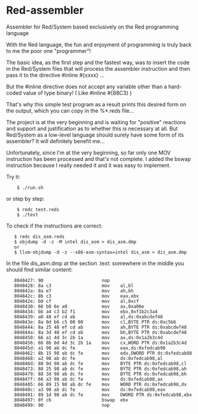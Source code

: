 # Red-assembler
Assembler for Red/System based exclusively on the Red programming language

With the Red language, the fun and enjoyment of programming is truly back to me the poor one "programmer"! 

The basic idea, as the first step and the fastest way, was to insert the code in the Red/System files that will process the assembler instruction and then pass it to the directive  #inline #{xxxx} ...

But the #inline directive does not accept any variable other than a hard-coded value of type binary! ( Like #inline #{88C3} )

That's why this simple test program as a result prints this desired form on the output, which you can copy in the %*.reds file...

The project is at the very beginning and is waiting for "positive" reactions and support and justification as to whether this is necessary at all. But Red/System as a low-level language should surely have some form of its assembler?
It will definitely benefit me...

Unfortunately, since I'm at the very beginning, so far only one MOV instruction has been processed and that's not complete.
I added the bswap instruction because I really needed it and it was easy to implement.

Try it:

        $ ./run.sh
or step by step:

        $ redc test.reds
        $ ./test
To check if the instructions are correct:

       $ redc dis_asm.reds
       $ objdump -d -z -M intel dis_asm > dis_asm.dmp
       or
       $ llvm-objdump -d -z --x86-asm-syntax=intel dis_asm > dis_asm.dmp
In the file dis_asm.dmp at the section .text: somewhere in the middle you should find similar content:

       8048427:	90                   	nop
       8048428:	8a c3                	mov    al,bl
       804842a:	8a e7                	mov    ah,bh
       804842c:	8b c3                	mov    eax,ebx
       804842e:	b0 cf                	mov    al,0xcf
       8048430:	66 b8 6e a0          	mov    ax,0xa06e
       8048434:	bb a4 c3 b2 f1       	mov    ebx,0xf1b2c3a4
       8048439:	a0 48 ef cd ab       	mov    al,ds:0xabcdef48
       804843e:	8a 0d b6 c5 00 00    	mov    cl,BYTE PTR ds:0xc5b6
       8048444:	8a 25 48 ef cd ab    	mov    ah,BYTE PTR ds:0xabcdef48
       804844a:	8a 3d 48 ef cd ab    	mov    bh,BYTE PTR ds:0xabcdef48
       8048450:	66 a1 4d 3c 2b 1a    	mov    ax,ds:0x1a2b3c4d
       8048456:	66 8b 0d 4d 3c 2b 1a 	mov    cx,WORD PTR ds:0x1a2b3c4d
       804845d:	a1 98 ab dc fe       	mov    eax,ds:0xfedcab98
       8048462:	8b 15 98 ab dc fe    	mov    edx,DWORD PTR ds:0xfedcab98
       8048468:	a2 98 ab dc fe       	mov    ds:0xfedcab98,al
       804846d:	88 0d 98 ab dc fe    	mov    BYTE PTR ds:0xfedcab98,cl
       8048473:	88 25 98 ab dc fe    	mov    BYTE PTR ds:0xfedcab98,ah
       8048479:	88 3d 98 ab dc fe    	mov    BYTE PTR ds:0xfedcab98,bh
       804847f:	66 a3 98 ab dc fe    	mov    ds:0xfedcab98,ax
       8048485:	66 89 15 98 ab dc fe 	mov    WORD PTR ds:0xfedcab98,dx
       804848c:	a3 98 ab dc fe       	mov    ds:0xfedcab98,eax
       8048491:	89 1d 98 ab dc fe    	mov    DWORD PTR ds:0xfedcab98,ebx
       8048497:	0f cb                	bswap  ebx
       8048499:	90                   	nop